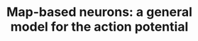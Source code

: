 ---
title: "Map-based neurons: a general model for the action potential"
collection: talks
type: conference
venue: "I Working meeting of the NeuroMAT collaboration, São Paulo, Brazil"
year: 2018
location: "Sao Paulo, SP, Brazil"
---